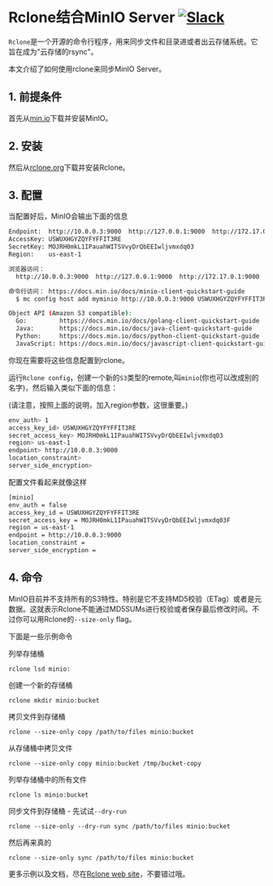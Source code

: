 # Rclone结合MinIO Server [![Slack](https://slack.min.io/slack?type=svg)](https://slack.min.io)

`Rclone`是一个开源的命令行程序，用来同步文件和目录进或者出云存储系统。它旨在成为"云存储的rsync"。

本文介绍了如何使用rclone来同步MinIO Server。

## 1. 前提条件

首先从[min.io](https://min.io/)下载并安装MinIO。

## 2. 安装

然后从[rclone.org](http://rclone.org)下载并安装Rclone。

## 3. 配置

当配置好后，MinIO会输出下面的信息

```sh
Endpoint:  http://10.0.0.3:9000  http://127.0.0.1:9000  http://172.17.0.1:9000
AccessKey: USWUXHGYZQYFYFFIT3RE
SecretKey: MOJRH0mkL1IPauahWITSVvyDrQbEEIwljvmxdq03
Region:    us-east-1

浏览器访问：
  http://10.0.0.3:9000  http://127.0.0.1:9000  http://172.17.0.1:9000

命令行访问： https://docs.min.io/docs/minio-client-quickstart-guide
  $ mc config host add myminio http://10.0.0.3:9000 USWUXHGYZQYFYFFIT3RE MOJRH0mkL1IPauahWITSVvyDrQbEEIwljvmxdq03

Object API (Amazon S3 compatible):
  Go:         https://docs.min.io/docs/golang-client-quickstart-guide
  Java:       https://docs.min.io/docs/java-client-quickstart-guide
  Python:     https://docs.min.io/docs/python-client-quickstart-guide
  JavaScript: https://docs.min.io/docs/javascript-client-quickstart-guide
```

你现在需要将这些信息配置到rclone。

运行`Rclone config`，创建一个新的`S3`类型的remote,叫`minio`(你也可以改成别的名字)，然后输入类似下面的信息：

(请注意，按照上面的说明，加入region参数，这很重要。)

```sh
env_auth> 1
access_key_id> USWUXHGYZQYFYFFIT3RE
secret_access_key> MOJRH0mkL1IPauahWITSVvyDrQbEEIwljvmxdq03  
region> us-east-1
endpoint> http://10.0.0.3:9000
location_constraint>
server_side_encryption>
```

配置文件看起来就像这样

```sh
[minio]
env_auth = false
access_key_id = USWUXHGYZQYFYFFIT3RE
secret_access_key = MOJRH0mkL1IPauahWITSVvyDrQbEEIwljvmxdq03F
region = us-east-1
endpoint = http://10.0.0.3:9000
location_constraint =
server_side_encryption =
```

## 4. 命令

MinIO目前并不支持所有的S3特性。特别是它不支持MD5校验（ETag）或者是元数据。这就表示Rclone不能通过MD5SUMs进行校验或者保存最后修改时间。不过你可以用Rclone的`--size-only` flag。

下面是一些示例命令

列举存储桶

    rclone lsd minio:

创建一个新的存储桶

    rclone mkdir minio:bucket

拷贝文件到存储桶

    rclone --size-only copy /path/to/files minio:bucket

从存储桶中拷贝文件

    rclone --size-only copy minio:bucket /tmp/bucket-copy

列举存储桶中的所有文件

    rclone ls minio:bucket

同步文件到存储桶 - 先试试`--dry-run`

    rclone --size-only --dry-run sync /path/to/files minio:bucket

然后再来真的

    rclone --size-only sync /path/to/files minio:bucket

更多示例以及文档，尽在[Rclone web site](http://rclone.org)，不要错过哦。
